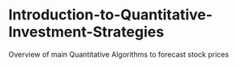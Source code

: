# Introduction-to-Quantitative-Investment-Strategies
Overview of main Quantitative Algorithms to forecast stock prices
